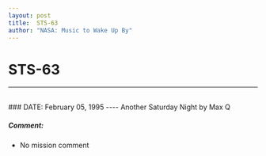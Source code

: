 ```yaml
---
layout: post
title:  STS-63
author: "NASA: Music to Wake Up By"
---
```


# STS-63
----
<br/>
### DATE: February 05, 1995
----
Another Saturday Night by Max Q

##### Comment:
* No mission comment
